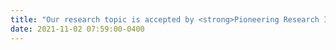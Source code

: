 ```yaml
---
title: "Our research topic is accepted by <strong>Pioneering Research Initiated by the Next Generation program (JST SPRING)</strong>"
date: 2021-11-02 07:59:00-0400
---
```



